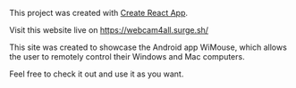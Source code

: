 This project was created with [Create React App](https://github.com/facebook/create-react-app).

Visit this website live on https://webcam4all.surge.sh/

This site was created to showcase the Android app WiMouse, which allows the user to remotely control their Windows and Mac computers.

Feel free to check it out and use it as you want.
